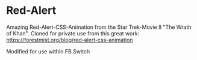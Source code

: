 # Red-Alert

Amazing Red-Alert-CSS-Animation from the Star Trek-Movie II "The Wrath of Khan".
Cloned for private use from this great work: https://forestmist.org/blog/red-alert-css-animation

Modified for use within FB.Switch